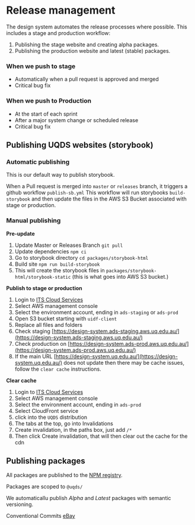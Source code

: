 # Release management

The design system automates the release processes where possible.
This includes a stage and production workflow:

1. Publishing the stage website and creating alpha packages.
2. Publishing the production website and latest (stable) packages.

### When we push to stage

- Automatically when a pull request is approved and merged
- Critical bug fix

### When we push to Production

- At the start of each sprint
- After a major system change or scheduled release
- Critical bug fix

## Publishing UQDS websites (storybook)

### Automatic publishing

This is our default way to publish storybook.

When a Pull request is merged into `master` or `releases` branch, it triggers a github workflow `publish-sb.yml`
This workflow will run storybooks `build-storybook` and then update the files in the AWS S3 Bucket associated with stage or production.

### Manual publishing

**Pre-update**

1. Update Master or Releases Branch `git pull`
2. Update dependencies `npm ci`
3. Go to storybook directory `cd packages/storybook-html`
4. Build site `npm run build-storybook`
5. This will create the storybook files in `packages/storybook-html/storybook-static` (this is what goes into AWS S3 bucket.)

**Publish to stage or production**

1. Login to [ITS Cloud Services](https://cloud-services.its.uq.edu.au/)
2. Select AWS management console
3. Select the environment account, ending in `ads-staging` or `ads-prod`
4. Open S3 bucket starting with `uidf-client`
5. Replace all files and folders
6. Check staging [https://design-system.ads-staging.aws.uq.edu.au/](https://design-system.ads-staging.aws.uq.edu.au/)
7. Check production on [https://design-system.ads-prod.aws.uq.edu.au/](https://design-system.ads-prod.aws.uq.edu.au/)
8. If the main URL [https://design-system.uq.edu.au/](https://design-system.uq.edu.au/) does not update then there may be cache issues, follow the `clear cache` instructions.

**Clear cache**

1. Login to [ITS Cloud Services](https://cloud-services.its.uq.edu.au/)
2. Select AWS management console
3. Select the environment account, ending in `ads-prod`
4. Select CloudFront service
5. click into the `UQDS` distribution
6. The tabs at the top, go into Invalidations
7. Create invalidation, in the paths box, just add `/* `
8. Then click Create invalidation, that will then clear out the cache for the cdn

## Publishing packages

All packages are published to the [NPM registry](https://www.npmjs.com/search?q=uqds).

Packages are scoped to `@uqds/`

We automaticallu publish _Alpha_ and _Latest_ packages with semantic versioning.

Conventional Commits [eBay](https://ebay.com)
